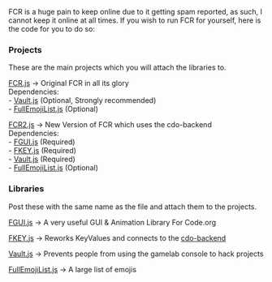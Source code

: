 FCR is a huge pain to keep online due to it getting spam reported, 
as such, I cannot keep it online at all times. If you wish to run 
FCR for yourself, here is the code for you to do so:

<h3>Projects</h3>

These are the main projects which you will attach the libraries to.

[FCR.js](https://github.com/DragonFireGames/Fire-Chat-Room/blob/main/FCR.js) -> Original FCR in all its glory<br>
Dependencies:
<br>- [Vault.js](https://github.com/DragonFireGames/Fire-Chat-Room/blob/main/libraries/Vault.js) (Optional, Strongly recommended)
<br>- [FullEmojiList.js](https://github.com/DragonFireGames/Fire-Chat-Room/blob/main/libraries/FullEmojiList.js) (Optional)

[FCR2.js](https://github.com/DragonFireGames/Fire-Chat-Room/blob/main/FCR2.js) -> New Version of FCR which uses the cdo-backend<br>
Dependencies:
<br>- [FGUI.js](https://github.com/DragonFireGames/Fire-Chat-Room/blob/main/libraries/FGUI.js) (Required)
<br>- [FKEY.js](https://github.com/DragonFireGames/Fire-Chat-Room/blob/main/libraries/FKEY.js) (Required)
<br>- [Vault.js](https://github.com/DragonFireGames/Fire-Chat-Room/blob/main/libraries/Vault.js) (Required)
<br>- [FullEmojiList.js](https://github.com/DragonFireGames/Fire-Chat-Room/blob/main/libraries/FullEmojiList.js) (Optional)

<h3>Libraries</h3>

Post these with the same name as the file and attach them to the projects.

[FGUI.js](https://github.com/DragonFireGames/Fire-Chat-Room/blob/main/libraries/FGUI.js) -> A very useful GUI & Animation Library For Code.org

[FKEY.js](https://github.com/DragonFireGames/Fire-Chat-Room/blob/main/libraries/FKEY.js) -> Reworks KeyValues and connects to the [cdo-backend](https://github.com/DragonFireGames/cdo-backend)

[Vault.js](https://github.com/DragonFireGames/Fire-Chat-Room/blob/main/libraries/Vault.js) -> Prevents people from using the gamelab console to hack projects

[FullEmojiList.js](https://github.com/DragonFireGames/Fire-Chat-Room/blob/main/libraries/FullEmojiList.js) -> A large list of emojis
